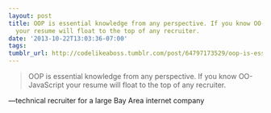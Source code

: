 ```yaml
---
layout: post
title: OOP is essential knowledge from any perspective. If you know OO-JavaScript
  your resume will float to the top of any recruiter.
date: '2013-10-22T13:03:36-07:00'
tags:
tumblr_url: http://codelikeaboss.tumblr.com/post/64797173529/oop-is-essential-knowledge-from-any-perspective
---
```

> OOP is essential knowledge from any perspective. If you know OO-JavaScript your resume will float to the top of any recruiter.

—technical recruiter for a large Bay Area internet company
